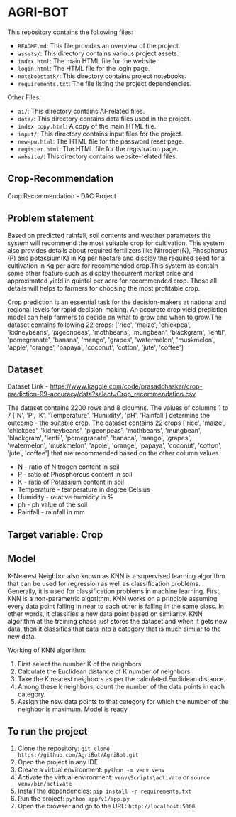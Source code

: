 # AGRI-BOT

This repository contains the following files:

- `README.md`: This file provides an overview of the project.
- `assets/`: This directory contains various project assets.
- `index.html`: The main HTML file for the website.
- `login.html`: The HTML file for the login page.
- `noteboostatk/`: This directory contains project notebooks.
- `requirements.txt`: The file listing the project dependencies.

Other Files:

- `ai/`: This directory contains AI-related files.
- `data/`: This directory contains data files used in the project.
- `index copy.html`: A copy of the main HTML file.
- `input/`: This directory contains input files for the project.
- `new-pw.html`: The HTML file for the password reset page.
- `register.html`: The HTML file for the registration page.
- `website/`: This directory contains website-related files.

## Crop-Recommendation

Crop Recommendation - DAC Project

## Problem statement

Based on predicted rainfall, soil contents and weather parameters the system will recommend the most suitable crop for cultivation. This system also provides details about required fertilizers like Nitrogen(N), Phosphorus (P) and potassium(K) in Kg per hectare and display the required seed for a cultivation in Kg per acre for recommended crop.This system as contain some other feature such as display thecurrent market price and approximated yield in quintal per acre for recommended crop. Those all details will helps to farmers for choosing the most profitable crop.

Crop prediction is an essential task for the decision-makers at national and regional levels for rapid decision-making. An accurate crop yield prediction model can help farmers to decide on what to grow and when to grow.The dataset contains following 22 crops: ['rice', 'maize', 'chickpea', 'kidneybeans', 'pigeonpeas', 'mothbeans', 'mungbean', 'blackgram', 'lentil', 'pomegranate', 'banana', 'mango', 'grapes', 'watermelon', 'muskmelon', 'apple', 'orange', 'papaya', 'coconut', 'cotton', 'jute', 'coffee']

## Dataset

Dataset Link - <https://www.kaggle.com/code/prasadchaskar/crop-prediction-99-accuracy/data?select=Crop_recommendation.csv>

The dataset contains 2200 rows and 8 cloumns. The values of columns 1 to 7 ['N', 'P', 'K',  'Temperature', 'Humidity', 'pH', 'Rainfall'] determine the outcome - the suitable crop. The dataset contains 22 crops ['rice', 'maize', 'chickpea', 'kidneybeans', 'pigeonpeas', 'mothbeans', 'mungbean', 'blackgram', 'lentil', 'pomegranate', 'banana', 'mango', 'grapes', 'watermelon', 'muskmelon', 'apple', 'orange', 'papaya', 'coconut', 'cotton', 'jute', 'coffee'] that are recommended based on the other column values.

- N - ratio of Nitrogen content in soil
- P - ratio of Phosphorous content in soil
- K - ratio of Potassium content in soil
- Temperature - temperature in degree Celsius
- Humidity - relative humidity in %
- ph - ph value of the soil
- Rainfall - rainfall in mm

## Target variable: Crop

## Model

K-Nearest Neighbor also known as KNN is a supervised learning algorithm that can be used for regression as well as classification problems. Generally, it is used for classification problems in machine learning. First, KNN is a non-parametric algorithm. KNN works on a principle assuming every data point falling in near to each other is falling in the same class. In other words, it classifies a new data point based on similarity. KNN algorithm at the training phase just stores the dataset and when it gets new data, then it classifies that data into a category that is much similar to the new data.

Working of KNN algorithm:

1. First select the number K of the neighbors
2. Calculate the Euclidean distance of K number of neighbors
3. Take the K nearest neighbors as per the calculated Euclidean distance.
4. Among these k neighbors, count the number of the data points in each category.
5. Assign the new data points to that category for which the number of the neighbor is maximum. Model is ready

## To run the project

1. Clone the repository: `git clone https://github.com/AgriBot/AgriBot.git`
2. Open the project in any IDE
3. Create a virtual environment: `python -m venv venv`
4. Activate the virtual environment: `venv\Scripts\activate` or `source venv/bin/activate`
5. Install the dependencies: `pip install -r requirements.txt`
6. Run the project: `python app/v1/app.py`
7. Open the browser and go to the URL: `http://localhost:5000`
